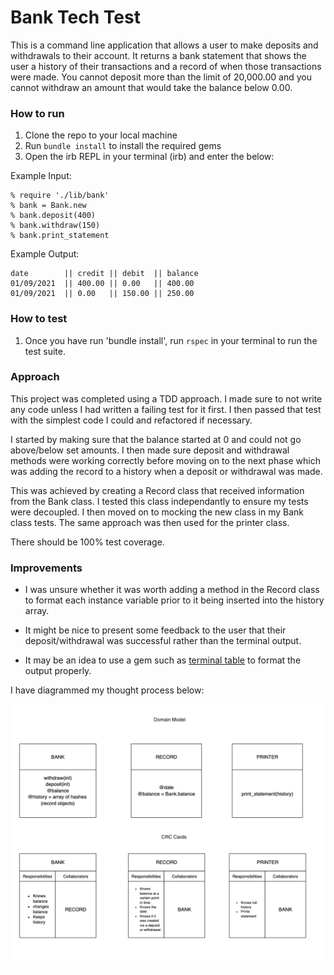 # Bank Tech Test

This is a command line application that allows a user to make deposits and withdrawals to their account. It returns a bank statement that shows the user a history of their transactions and a record of when those transactions were made. You cannot deposit more than the limit of 20,000.00 and you cannot withdraw an amount that would take the balance below 0.00.

### How to run

1. Clone the repo to your local machine
2. Run ```bundle install``` to install the required gems
3. Open the irb REPL in your terminal (irb) and enter the below:

Example Input:

```
% require './lib/bank'
% bank = Bank.new
% bank.deposit(400)
% bank.withdraw(150)
% bank.print_statement

```
Example Output:

```
date        || credit || debit  || balance
01/09/2021  || 400.00 || 0.00   || 400.00
01/09/2021  || 0.00   || 150.00 || 250.00 

```

### How to test

1. Once you have run 'bundle install', run ```rspec``` in your terminal to run the test suite.

### Approach

This project was completed using a TDD approach. I made sure to not write any code unless I had written a failing test for it first.
I then passed that test with the simplest code I could and refactored if necessary.

I started by making sure that the balance started at 0 and could not go above/below set amounts. I then made sure deposit and withdrawal methods were working correctly before moving on to the next phase which was adding the record to a history when a deposit or withdrawal was made.

This was achieved by creating a Record class that received information from the Bank class. I tested this class independantly to ensure my tests were decoupled. I then moved on to mocking the new class in my Bank class tests. The same approach was then used for the printer class.

There should be 100% test coverage.

### Improvements

- I was unsure whether it was worth adding a method in the Record class to format each instance variable prior to it being inserted into the history array.

- It might be nice to present some feedback to the user that their deposit/withdrawal was successful rather than the terminal output.

- It may be an idea to use a gem such as [terminal table](https://github.com/tj/terminal-table) to format the output properly.

I have diagrammed my thought process below:

![Domain Model & CRC Cards](./dom-model.png)






